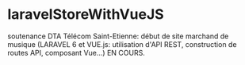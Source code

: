 # laravelStoreWithVueJS
soutenance DTA Télécom Saint-Etienne: début de site marchand de musique (LARAVEL 6 et VUE.js: utilisation d'API REST, construction de routes API, composant Vue...) EN COURS.
